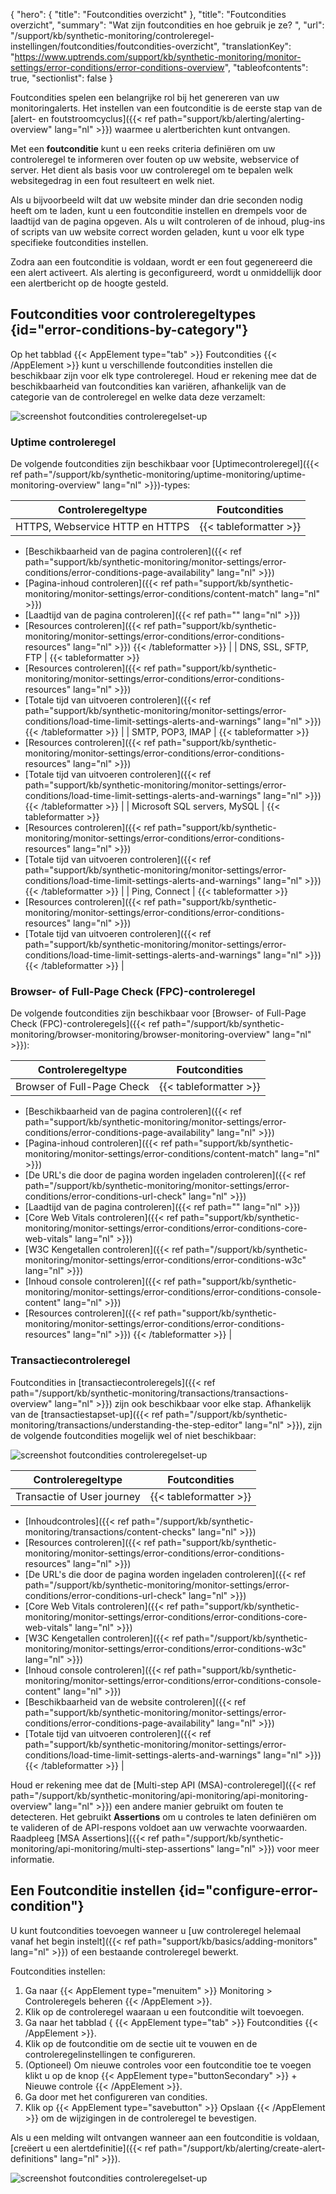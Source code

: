 {
  "hero": {
    "title": "Foutcondities overzicht"
  },
  "title": "Foutcondities overzicht",
  "summary": "Wat zijn foutcondities en hoe gebruik je ze? ",
  "url": "/support/kb/synthetic-monitoring/controleregel-instellingen/foutcondities/foutcondities-overzicht",
  "translationKey": "https://www.uptrends.com/support/kb/synthetic-monitoring/monitor-settings/error-conditions/error-conditions-overview",
  "tableofcontents": true,
  "sectionlist": false
}

Foutcondities spelen een belangrijke rol bij het genereren van uw monitoringalerts. Het instellen van een foutconditie is de eerste stap van de [alert- en foutstroomcyclus]({{< ref path="support/kb/alerting/alerting-overview" lang="nl" >}}) waarmee u alertberichten kunt ontvangen.

Met een **foutconditie** kunt u een reeks criteria definiëren om uw controleregel te informeren over fouten op uw website, webservice of server. Het dient als basis voor uw controleregel om te bepalen welk websitegedrag in een fout resulteert en welk niet.

Als u bijvoorbeeld wilt dat uw website minder dan drie seconden nodig heeft om te laden, kunt u een foutconditie instellen en drempels voor de laadtijd van de pagina opgeven. Als u wilt controleren of de inhoud, plug-ins of scripts van uw website correct worden geladen, kunt u voor elk type specifieke foutcondities instellen.

Zodra aan een foutconditie is voldaan, wordt er een fout gegenereerd die een alert activeert. Als alerting is geconfigureerd, wordt u onmiddellijk door een alertbericht op de hoogte gesteld.

## Foutcondities voor controleregeltypes {id="error-conditions-by-category"}

Op het tabblad {{< AppElement type="tab" >}} Foutcondities  {{< /AppElement >}} kunt u verschillende foutcondities instellen die beschikbaar zijn voor elk type controleregel. Houd er rekening mee dat de beschikbaarheid van foutcondities kan variëren, afhankelijk van de categorie van de controleregel en welke data deze verzamelt:

![screenshot foutcondities controleregelset-up](/img/content/scr_monitor-setup-errorconditions.min.png)

### Uptime controleregel

De volgende foutcondities zijn beschikbaar voor [Uptimecontroleregel]({{< ref path="/support/kb/synthetic-monitoring/uptime-monitoring/uptime-monitoring-overview" lang="nl" >}})-types:

| Controleregeltype | Foutcondities | 
|--|--|
| HTTPS, Webservice HTTP en HTTPS | {{< tableformatter >}} 
- [Beschikbaarheid van de pagina controleren]({{< ref path="support/kb/synthetic-monitoring/monitor-settings/error-conditions/error-conditions-page-availability" lang="nl" >}}) 
- [Pagina-inhoud controleren]({{< ref path="support/kb/synthetic-monitoring/monitor-settings/error-conditions/content-match" lang="nl" >}})
- [Laadtijd van de pagina controleren]({{< ref path="" lang="nl" >}})
- [Resources controleren]({{< ref path="support/kb/synthetic-monitoring/monitor-settings/error-conditions/error-conditions-resources" lang="nl" >}})
{{< /tableformatter >}} |
| DNS, SSL, SFTP, FTP | {{< tableformatter >}}
- [Resources controleren]({{< ref path="support/kb/synthetic-monitoring/monitor-settings/error-conditions/error-conditions-resources" lang="nl" >}})
- [Totale tijd van uitvoeren controleren]({{< ref path="support/kb/synthetic-monitoring/monitor-settings/error-conditions/load-time-limit-settings-alerts-and-warnings" lang="nl" >}})
{{< /tableformatter >}} |
| SMTP, POP3, IMAP | {{< tableformatter >}}
- [Resources controleren]({{< ref path="support/kb/synthetic-monitoring/monitor-settings/error-conditions/error-conditions-resources" lang="nl" >}})
- [Totale tijd van uitvoeren controleren]({{< ref path="support/kb/synthetic-monitoring/monitor-settings/error-conditions/load-time-limit-settings-alerts-and-warnings" lang="nl" >}})
{{< /tableformatter >}} |
| Microsoft SQL servers,  MySQL | {{< tableformatter >}}
- [Resources controleren]({{< ref path="support/kb/synthetic-monitoring/monitor-settings/error-conditions/error-conditions-resources" lang="nl" >}})
- [Totale tijd van uitvoeren controleren]({{< ref path="support/kb/synthetic-monitoring/monitor-settings/error-conditions/load-time-limit-settings-alerts-and-warnings" lang="nl" >}})
{{< /tableformatter >}} |
| Ping, Connect | {{< tableformatter >}}
- [Resources controleren]({{< ref path="support/kb/synthetic-monitoring/monitor-settings/error-conditions/error-conditions-resources" lang="nl" >}})
- [Totale tijd van uitvoeren controleren]({{< ref path="support/kb/synthetic-monitoring/monitor-settings/error-conditions/load-time-limit-settings-alerts-and-warnings" lang="nl" >}})
{{< /tableformatter >}} |

### Browser- of Full-Page Check (FPC)-controleregel

De volgende foutcondities zijn beschikbaar voor [Browser- of Full-Page Check (FPC)-controleregels]({{< ref path="/support/kb/synthetic-monitoring/browser-monitoring/browser-monitoring-overview" lang="nl" >}}):

| Controleregeltype | Foutcondities |
|--|--|
| Browser of Full-Page Check | {{< tableformatter >}}

- [Beschikbaarheid van de pagina controleren]({{< ref path="support/kb/synthetic-monitoring/monitor-settings/error-conditions/error-conditions-page-availability" lang="nl" >}}) 
- [Pagina-inhoud controleren]({{< ref path="support/kb/synthetic-monitoring/monitor-settings/error-conditions/content-match" lang="nl" >}})
- [De URL's die door de pagina worden ingeladen controleren]({{< ref path="/support/kb/synthetic-monitoring/monitor-settings/error-conditions/error-conditions-url-check" lang="nl" >}}) 
- [Laadtijd van de pagina controleren]({{< ref path="" lang="nl" >}})
- [Core Web Vitals controleren]({{< ref path="support/kb/synthetic-monitoring/monitor-settings/error-conditions/error-conditions-core-web-vitals" lang="nl" >}})
- [W3C Kengetallen controleren]({{< ref path="/support/kb/synthetic-monitoring/monitor-settings/error-conditions/error-conditions-w3c" lang="nl" >}})
- [Inhoud console controleren]({{< ref path="support/kb/synthetic-monitoring/monitor-settings/error-conditions/error-conditions-console-content" lang="nl" >}})
- [Resources controleren]({{< ref path="support/kb/synthetic-monitoring/monitor-settings/error-conditions/error-conditions-resources" lang="nl" >}})
{{< /tableformatter >}} |

### Transactiecontroleregel

Foutcondities in [transactiecontroleregels]({{< ref path="/support/kb/synthetic-monitoring/transactions/transactions-overview" lang="nl" >}}) zijn ook beschikbaar voor elke stap. Afhankelijk van de [transactiestapset-up]({{< ref path="/support/kb/synthetic-monitoring/transactions/understanding-the-step-editor" lang="nl" >}}), zijn de volgende foutcondities mogelijk wel of niet beschikbaar:

![screenshot foutcondities controleregelset-up](/img/content/scr-error-condition-transactions.min.png)

| Controleregeltype | Foutcondities |
|--|--|
| Transactie of User journey | {{< tableformatter >}} 
- [Inhoudcontroles]({{< ref path="/support/kb/synthetic-monitoring/transactions/content-checks" lang="nl" >}})
- [Resources controleren]({{< ref path="support/kb/synthetic-monitoring/monitor-settings/error-conditions/error-conditions-resources" lang="nl" >}})
- [De URL's die door de pagina worden ingeladen controleren]({{< ref path="/support/kb/synthetic-monitoring/monitor-settings/error-conditions/error-conditions-url-check" lang="nl" >}}) 
- [Core Web Vitals controleren]({{< ref path="support/kb/synthetic-monitoring/monitor-settings/error-conditions/error-conditions-core-web-vitals" lang="nl" >}})
- [W3C Kengetallen controleren]({{< ref path="/support/kb/synthetic-monitoring/monitor-settings/error-conditions/error-conditions-w3c" lang="nl" >}})
- [Inhoud console controleren]({{< ref path="support/kb/synthetic-monitoring/monitor-settings/error-conditions/error-conditions-console-content" lang="nl" >}})
- [Beschikbaarheid van de website controleren]({{< ref path="support/kb/synthetic-monitoring/monitor-settings/error-conditions/error-conditions-page-availability" lang="nl" >}}) 
- [Totale tijd van uitvoeren controleren]({{< ref path="support/kb/synthetic-monitoring/monitor-settings/error-conditions/load-time-limit-settings-alerts-and-warnings" lang="nl" >}})
{{< /tableformatter >}} |

Houd er rekening mee dat de [Multi-step API (MSA)-controleregel]({{< ref path="/support/kb/synthetic-monitoring/api-monitoring/api-monitoring-overview" lang="nl" >}}) een andere manier gebruikt om fouten te detecteren. Het gebruikt **Assertions** om u controles te laten definiëren om te valideren of de API-respons voldoet aan uw verwachte voorwaarden. Raadpleeg [MSA Assertions]({{< ref path="/support/kb/synthetic-monitoring/api-monitoring/multi-step-assertions" lang="nl" >}}) voor meer informatie.

## Een Foutconditie instellen {id="configure-error-condition"}

U kunt foutcondities toevoegen wanneer u [uw controleregel helemaal vanaf het begin instelt]({{< ref path="support/kb/basics/adding-monitors" lang="nl" >}}) of een bestaande controleregel bewerkt.

Foutcondities instellen:

1. Ga naar {{< AppElement type="menuitem" >}} Monitoring > Controleregels beheren {{< /AppElement >}}.
2. Klik op de controleregel waaraan u een foutconditie wilt toevoegen.
3. Ga naar het tabblad { {{< AppElement type="tab" >}} Foutcondities {{< /AppElement >}}.
4. Klik op de foutconditie om de sectie uit te vouwen en de controleregelinstellingen te configureren.
5. (Optioneel) Om nieuwe controles voor een foutconditie toe te voegen klikt u op de knop {{< AppElement type="buttonSecondary" >}} \+ Nieuwe controle {{< /AppElement >}}.
6. Ga door met het configureren van condities.
7. Klik op {{< AppElement type="savebutton" >}} Opslaan {{< /AppElement >}} om de wijzigingen in de controleregel te bevestigen.

Als u een melding wilt ontvangen wanneer aan een foutconditie is voldaan, [creëert u een alertdefinitie]({{< ref path="/support/kb/alerting/create-alert-definitions" lang="nl" >}}).

![screenshot foutcondities controleregelset-up](/img/content/gif-set-up-error-condition.gif)